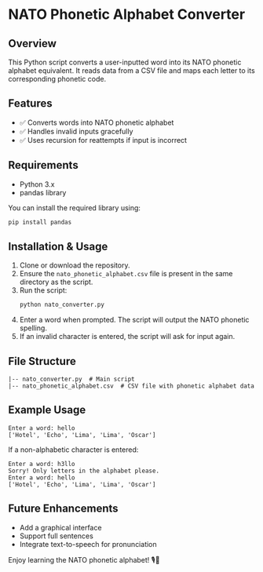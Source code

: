 # NATO Phonetic Alphabet Converter

## Overview
This Python script converts a user-inputted word into its NATO phonetic alphabet equivalent. It reads data from a CSV file and maps each letter to its corresponding phonetic code.

## Features
- ✅ Converts words into NATO phonetic alphabet
- ✅ Handles invalid inputs gracefully
- ✅ Uses recursion for reattempts if input is incorrect

## Requirements
- Python 3.x
- pandas library

You can install the required library using:
```bash
pip install pandas
```

## Installation & Usage
1. Clone or download the repository.
2. Ensure the `nato_phonetic_alphabet.csv` file is present in the same directory as the script.
3. Run the script:
   ```bash
   python nato_converter.py
   ```
4. Enter a word when prompted. The script will output the NATO phonetic spelling.
5. If an invalid character is entered, the script will ask for input again.

## File Structure
```
|-- nato_converter.py  # Main script
|-- nato_phonetic_alphabet.csv  # CSV file with phonetic alphabet data
```

## Example Usage
```
Enter a word: hello
['Hotel', 'Echo', 'Lima', 'Lima', 'Oscar']
```

If a non-alphabetic character is entered:
```
Enter a word: h3llo
Sorry! Only letters in the alphabet please.
Enter a word: hello
['Hotel', 'Echo', 'Lima', 'Lima', 'Oscar']
```

## Future Enhancements
- Add a graphical interface
- Support full sentences
- Integrate text-to-speech for pronunciation

Enjoy learning the NATO phonetic alphabet! 🎙️📖
